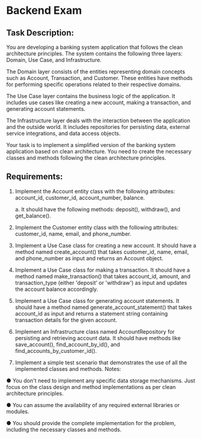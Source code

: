 # Backend Exam

## Task Description:

You are developing a banking system application that follows the clean architecture principles. The system contains the following three layers: Domain, Use Case, and Infrastructure.

The Domain layer consists of the entities representing domain concepts such as Account, Transaction, and Customer. These entities have methods for performing specific operations related to their respective domains.

The Use Case layer contains the business logic of the application. It includes use cases like creating a new account, making a transaction, and generating account statements.

The Infrastructure layer deals with the interaction between the application and the outside world. It includes repositories for persisting data, external service integrations, and data access objects.

Your task is to implement a simplified version of the banking system application based on clean architecture. You need to create the necessary classes and methods following the clean architecture principles.

## Requirements:

1. Implement the Account entity class with the following attributes: account_id, customer_id, account_number, balance.

    a. It should have the following methods: deposit(), withdraw(), and get_balance().

2. Implement the Customer entity class with the following attributes: customer_id, name, email, and phone_number.

3. Implement a Use Case class for creating a new account. It should have a method named create_account() that takes customer_id, name, email, and phone_number as input and returns an Account object.

4. Implement a Use Case class for making a transaction. It should have a method named make_transaction() that takes account_id, amount, and transaction_type (either 'deposit' or 'withdraw') as input and updates the account balance accordingly.

5. Implement a Use Case class for generating account statements. It should have a method named generate_account_statement() that takes account_id as input and returns a statement string containing transaction details for the given account.

6. Implement an Infrastructure class named AccountRepository for persisting and retrieving account data. It should have methods like save_account(), find_account_by_id(), and find_accounts_by_customer_id().

7. Implement a simple test scenario that demonstrates the use of all the implemented classes and methods. Notes:

● You don't need to implement any specific data storage mechanisms. Just focus on the class design and method implementations as per clean architecture principles.

● You can assume the availability of any required external libraries or modules.

● You should provide the complete implementation for the problem, including the necessary classes and methods.
